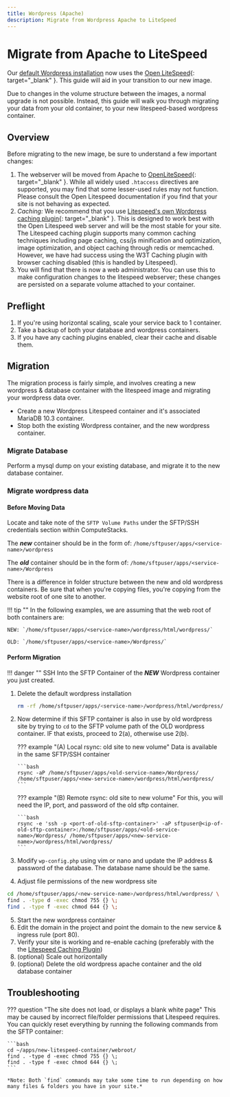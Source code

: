 ```yaml
---
title: Wordpress (Apache)
description: Migrate from Wordpress Apache to LiteSpeed
---
```

# Migrate from Apache to LiteSpeed

Our [default Wordpress installation](wordpress.md) now uses the [Open LiteSpeed](https://openlitespeed.org){: target="_blank" }. This guide will aid in your transition to our new image.

Due to changes in the volume structure between the images, a normal upgrade is not possible. Instead, this guide will walk you through migrating your data from your old container, to your new litespeed-based wordpress container.

## Overview

Before migrating to the new image, be sure to understand a few important changes:

1. The webserver will be moved from Apache to [OpenLiteSpeed](https://openlitespeed.org){: target="_blank" }. While all widely used `.htaccess` directives are supported, you may find that some lesser-used rules may not function. Please consult the Open Litespeed documentation if you find that your site is not behaving as expected.
2. *Caching:* We recommend that you use [Litespeed's own Wordpress caching plugin](https://wordpress.org/plugins/litespeed-cache/){: target="_blank" }. This is designed to work best with the Open Litespeed web server and will be the most stable for your site. The Litespeed caching plugin supports many common caching techniques including page caching, css/js minification and optimization, image optimization, and object caching through redis or memcached. However, we have had success using the W3T Caching plugin with browser caching disabled (this is handled by Litespeed).
3. You will find that there is now a web administrator. You can use this to make configuration changes to the litespeed webserver; these changes are persisted on a separate volume attached to your container.

## Preflight

1. If you're using horizontal scaling, scale your service back to 1 container.
2. Take a backup of both your database and wordpress containers.
3. If you have any caching plugins enabled, clear their cache and disable them.

## Migration

The migration process is fairly simple, and involves creating a new wordpress & database container with the litespeed image and migrating your wordpress data over.

* Create a new Wordpress Litespeed container and it's associated MariaDB 10.3 container.
* Stop both the existing Wordpress container, and the new wordpress container.

### Migrate Database 

Perform a mysql dump on your existing database, and migrate it to the new database container.

### Migrate wordpress data

#### Before Moving Data
Locate and take note of the `SFTP Volume Paths` under the SFTP/SSH credentials section within ComputeStacks.

The ***new*** container should be in the form of: `/home/sftpuser/apps/<service-name>/wordpress`

The ***old*** container should be in the form of: `/home/sftpuser/apps/<service-name>/Wordpress`

There is a difference in folder structure between the new and old wordpress containers. Be sure that when you're copying files, you're copying from the website root of one site to another.

!!! tip ""
    In the following examples, we are assuming that the web root of both containers are:

    NEW: `/home/sftpuser/apps/<service-name>/wordpress/html/wordpress/`
    
    OLD: `/home/sftpuser/apps/<service-name>/Wordpress/`

#### Perform Migration

!!! danger ""
    SSH Into the SFTP Container of the _**NEW**_ Wordpress container you just created.

1.  Delete the default wordpress installation
    ```bash
    rm -rf /home/sftpuser/apps/<service-name>/wordpress/html/wordpress/
    ```
2.  Now determine if this SFTP container is also in use by old wordpress site by trying to `cd` to the
    SFTP volume path of the OLD wordpress container.
    IF that exists, proceed to 2(a), otherwise use 2(b).

    ??? example "(A) Local rsync: old site to new volume"
        Data is available in the same SFTP/SSH container

        ```bash
        rsync -aP /home/sftpuser/apps/<old-service-name>/Wordpress/ /home/sftpuser/apps/<new-service-name>/wordpress/html/wordpress/
        ```

    ??? example "(B) Remote rsync: old site to new volume"
        For this, you will need the IP, port, and password of the old sftp container.

        ```bash
        rsync -e 'ssh -p <port-of-old-sftp-container>' -aP sftpuser@<ip-of-old-sftp-container>:/home/sftpuser/apps/<old-service-name>/Wordpress/ /home/sftpuser/apps/<new-service-name>/wordpress/html/wordpress/
        ```

3.  Modify `wp-config.php` using vim or nano and update the IP address & password of the database. The database name should be the same.

4.  Adjust file permissions of the new wordpress site

```bash
cd /home/sftpuser/apps/<new-service-name>/wordpress/html/wordpress/ \
find . -type d -exec chmod 755 {} \; 
find . -type f -exec chmod 644 {} \;
```

5. Start the new wordpress container
6. Edit the domain in the project and point the domain to the new service & ingress rule (port 80).
7. Verify your site is working and re-enable caching (preferably with the the [Litespeed Caching Plugin](https://wordpress.org/plugins/litespeed-cache/))
8. (optional) Scale out horizontally
9. (optional) Delete the old wordpress apache container and the old database container

## Troubleshooting

??? question "The site does not load, or displays a blank white page"
    This may be caused by incorrect file/folder permissions that Litespeed requires. You can quickly reset everything by running the following commands from the SFTP container:

    ```bash
    cd ~/apps/new-litespeed-container/webroot/
    find . -type d -exec chmod 755 {} \;
    find . -type f -exec chmod 644 {} \;
    ```

    *Note: Both `find` commands may take some time to run depending on how many files & folders you have in your site.*
